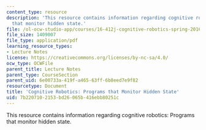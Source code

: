 ```yaml
---
content_type: resource
description: 'This resource contains information regarding cognitive robotics: Programs
  that monitor hidden state.'
file: /ol-ocw-studio-app/courses/16-412j-cognitive-robotics-spring-2016/7b2207102153bd26065b416ebb80251c_MIT16_412JS16_L2.pdf
file_size: 1409007
file_type: application/pdf
learning_resource_types:
- Lecture Notes
license: https://creativecommons.org/licenses/by-nc-sa/4.0/
ocw_type: OCWFile
parent_title: Lecture Notes
parent_type: CourseSection
parent_uid: 6e00733a-419f-a465-63ff-6b8eed7e9f82
resourcetype: Document
title: 'Cognitive Robotics: Programs that Monitor Hidden State'
uid: 7b220710-2153-bd26-065b-416ebb80251c
---
```

This resource contains information regarding cognitive robotics: Programs that monitor hidden state.